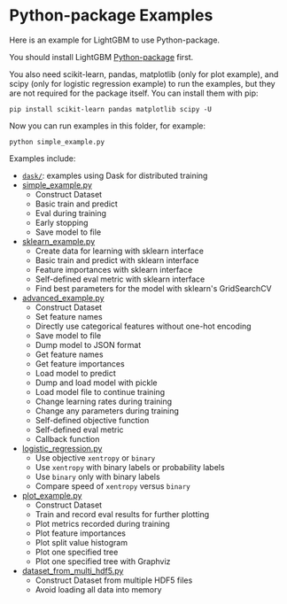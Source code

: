 Python-package Examples
=======================

Here is an example for LightGBM to use Python-package.

You should install LightGBM [Python-package](https://github.com/microsoft/LightGBM/tree/master/python-package) first.

You also need scikit-learn, pandas, matplotlib (only for plot example), and scipy (only for logistic regression example) to run the examples, but they are not required for the package itself. You can install them with pip:

```
pip install scikit-learn pandas matplotlib scipy -U
```

Now you can run examples in this folder, for example:

```
python simple_example.py
```

Examples include:

- [`dask/`](./dask): examples using Dask for distributed training
- [simple_example.py](https://github.com/microsoft/LightGBM/blob/master/examples/python-guide/simple_example.py)
    - Construct Dataset
    - Basic train and predict
    - Eval during training
    - Early stopping
    - Save model to file
- [sklearn_example.py](https://github.com/microsoft/LightGBM/blob/master/examples/python-guide/sklearn_example.py)
    - Create data for learning with sklearn interface
    - Basic train and predict with sklearn interface
    - Feature importances with sklearn interface
    - Self-defined eval metric with sklearn interface
    - Find best parameters for the model with sklearn's GridSearchCV
- [advanced_example.py](https://github.com/microsoft/LightGBM/blob/master/examples/python-guide/advanced_example.py)
    - Construct Dataset
    - Set feature names
    - Directly use categorical features without one-hot encoding
    - Save model to file
    - Dump model to JSON format
    - Get feature names
    - Get feature importances
    - Load model to predict
    - Dump and load model with pickle
    - Load model file to continue training
    - Change learning rates during training
    - Change any parameters during training
    - Self-defined objective function
    - Self-defined eval metric
    - Callback function
- [logistic_regression.py](https://github.com/microsoft/LightGBM/blob/master/examples/python-guide/logistic_regression.py)
    - Use objective `xentropy` or `binary`
    - Use `xentropy` with binary labels or probability labels
    - Use `binary` only with binary labels
    - Compare speed of `xentropy` versus `binary`
- [plot_example.py](https://github.com/microsoft/LightGBM/blob/master/examples/python-guide/plot_example.py)
    - Construct Dataset
    - Train and record eval results for further plotting
    - Plot metrics recorded during training
    - Plot feature importances
    - Plot split value histogram
    - Plot one specified tree
    - Plot one specified tree with Graphviz
- [dataset_from_multi_hdf5.py](https://github.com/microsoft/LightGBM/blob/master/examples/python-guide/dataset_from_multi_hdf5.py)
  - Construct Dataset from multiple HDF5 files
  - Avoid loading all data into memory
